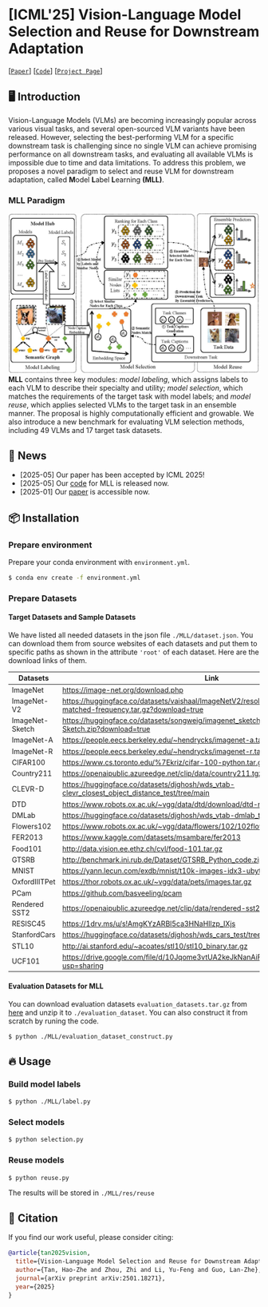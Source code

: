 # [ICML'25] Vision-Language Model Selection and Reuse for Downstream Adaptation
[[`Paper`](https://arxiv.org/abs/2501.18271)] [[`Code`](https://github.com/LAMDASZ-ML/MLL)] [[`Project Page`](https://howardtz.github.io/MLL-idx)]

## 🖥️ Introduction
Vision-Language Models (VLMs) are becoming increasingly popular across various visual tasks, and several open-sourced VLM variants have been released. However, selecting the best-performing  VLM for a specific downstream task is challenging since no single VLM can achieve promising performance on all downstream tasks, and evaluating all available VLMs is impossible due to time and data limitations. To address this problem, we proposes a novel paradigm to select and reuse VLM for downstream adaptation, called **M**odel **L**abel **L**earning **(MLL)**.
### MLL Paradigm
![MLL Paradigm](img/framework.jpg)
**MLL** contains three key modules: *model labeling*, which assigns labels to each
VLM to describe their specialty and utility; *model selection*, which matches the requirements of the target task with model labels; and *model reuse*, which applies selected VLMs to the target task in an ensemble manner. The proposal is highly computationally efficient and growable. We also introduce a new benchmark for evaluating VLM selection methods, including 49 VLMs and 17 target task datasets.

## 📢 News
- [2025-05] Our paper has been accepted by ICML 2025!
- [2025-05] Our [code](https://github.com/LAMDASZ-ML/MLL) for MLL is released now.
- [2025-01] Our [paper](https://arxiv.org/abs/2501.18271) is accessible now.



## 📦 Installation
### Prepare environment

Prepare your conda environment with `environment.yml`.

```bash
$ conda env create -f environment.yml
```
### Prepare Datasets

#### Target Datasets and Sample Datasets
We have listed all needed datasets in the json file `./MLL/dataset.json`. You can download them from source websites of each datasets and put them to specific paths as shown in the attribute `'root'` of each dataset. Here are the download links of them.

| Datasets          | Link                                                         |
| ------------------- | ------------------------------------------------------------ |
| ImageNet      | https://image-net.org/download.php             |
| ImageNet-V2  | https://huggingface.co/datasets/vaishaal/ImageNetV2/resolve/main/imagenetv2-matched-frequency.tar.gz?download=true     |
| ImageNet-Sketch | https://huggingface.co/datasets/songweig/imagenet_sketch/resolve/main/data/ImageNet-Sketch.zip?download=true     |
| ImageNet-A  | https://people.eecs.berkeley.edu/~hendrycks/imagenet-a.tar     |
| ImageNet-R | https://people.eecs.berkeley.edu/~hendrycks/imagenet-r.tar |
| CIFAR100  | https://www.cs.toronto.edu/%7Ekriz/cifar-100-python.tar.gz           |
| Country211  | https://openaipublic.azureedge.net/clip/data/country211.tgz     |
| CLEVR-D  | https://huggingface.co/datasets/djghosh/wds_vtab-clevr_closest_object_distance_test/tree/main      |
| DTD                | https://www.robots.ox.ac.uk/~vgg/data/dtd/download/dtd-r1.0.1.tar.gz             |
| DMLab     | https://huggingface.co/datasets/djghosh/wds_vtab-dmlab_test/tree/main              |
| Flowers102      | https://www.robots.ox.ac.uk/~vgg/data/flowers/102/102flowers.tgz               |
| FER2013  | https://www.kaggle.com/datasets/msambare/fer2013      |
| Food101          | http://data.vision.ee.ethz.ch/cvl/food-101.tar.gz                 |
| GTSRB  | http://benchmark.ini.rub.de/Dataset/GTSRB_Python_code.zip              |
| MNIST  | https://yann.lecun.com/exdb/mnist/t10k-images-idx3-ubyte.gz               |
| OxfordIIITPet  | https://thor.robots.ox.ac.uk/~vgg/data/pets/images.tar.gz          |
| PCam  | https://github.com/basveeling/pcam             |
| Rendered SST2  |  https://openaipublic.azureedge.net/clip/data/rendered-sst2.tgz    |
| RESISC45  | https://1drv.ms/u/s!AmgKYzARBl5ca3HNaHIlzp_IXjs           |
| StanfordCars  | https://huggingface.co/datasets/djghosh/wds_cars_test/tree/main                |
| STL10  | http://ai.stanford.edu/~acoates/stl10/stl10_binary.tar.gz             |
| UCF101           | https://drive.google.com/file/d/10Jqome3vtUA2keJkNanAiFpgbyC9Hc2O/view?usp=sharing                |



#### Evaluation Datasets for MLL
 You can download evaluation datasets `evaluation_datasets.tar.gz` from [here](https://pan.baidu.com/s/1UfCpXTtkCxIAtxGr4xnmLw?pwd=gp1q) and unzip it to `./evaluation_dataset`. You can also construct it from scratch by runing the code.
```bash
$ python ./MLL/evaluation_dataset_construct.py
```
## 🔥 Usage
### Build model labels

```bash
$ python ./MLL/label.py
```

### Select models

```bash
$ python selection.py
```

### Reuse models

```bash
$ python reuse.py
```

The results will be stored in `./MLL/res/reuse`

## 📜 Citation

If you find our work useful, please consider citing:

```bibtex
@article{tan2025vision,
  title={Vision-Language Model Selection and Reuse for Downstream Adaptation},
  author={Tan, Hao-Zhe and Zhou, Zhi and Li, Yu-Feng and Guo, Lan-Zhe},
  journal={arXiv preprint arXiv:2501.18271},
  year={2025}
}
```